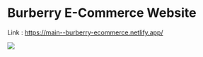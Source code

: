 # Burberry E-Commerce Website

Link : https://main--burberry-ecommerce.netlify.app/

![](https://i.postimg.cc/NjZXhwkz/Img1.png)
